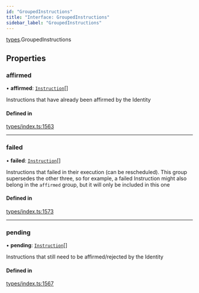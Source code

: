 ```yaml
---
id: "GroupedInstructions"
title: "Interface: GroupedInstructions"
sidebar_label: "GroupedInstructions"
---
```


[types](../../../modules/Types/Types.md).GroupedInstructions

## Properties

### affirmed

• **affirmed**: [`Instruction`](../../../classes/API/Entities/Instruction/Instruction.md)[]

Instructions that have already been affirmed by the Identity

#### Defined in

[types/index.ts:1563](https://github.com/PolymeshAssociation/polymesh-sdk/blob/95e180d28/src/types/index.ts#L1563)

___

### failed

• **failed**: [`Instruction`](../../../classes/API/Entities/Instruction/Instruction.md)[]

Instructions that failed in their execution (can be rescheduled).
  This group supersedes the other three, so for example, a failed Instruction
  might also belong in the `affirmed` group, but it will only be included in this one

#### Defined in

[types/index.ts:1573](https://github.com/PolymeshAssociation/polymesh-sdk/blob/95e180d28/src/types/index.ts#L1573)

___

### pending

• **pending**: [`Instruction`](../../../classes/API/Entities/Instruction/Instruction.md)[]

Instructions that still need to be affirmed/rejected by the Identity

#### Defined in

[types/index.ts:1567](https://github.com/PolymeshAssociation/polymesh-sdk/blob/95e180d28/src/types/index.ts#L1567)
